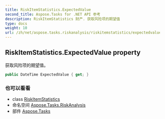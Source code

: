 ```yaml
---
title: RiskItemStatistics.ExpectedValue
second_title: Aspose.Tasks for .NET API 参考
description: RiskItemStatistics 财产. 获取风险项的期望值
type: docs
weight: 10
url: /zh/net/aspose.tasks.riskanalysis/riskitemstatistics/expectedvalue/
---
```

## RiskItemStatistics.ExpectedValue property

获取风险项的期望值。

```csharp
public DateTime ExpectedValue { get; }
```

### 也可以看看

* class [RiskItemStatistics](../)
* 命名空间 [Aspose.Tasks.RiskAnalysis](../../riskitemstatistics/)
* 部件 [Aspose.Tasks](../../../)


